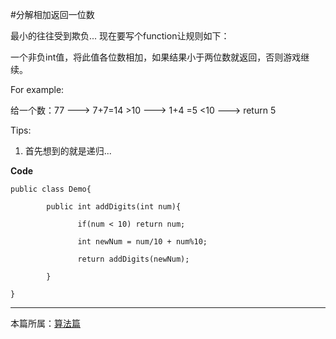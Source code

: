 

#分解相加返回一位数

最小的往往受到欺负...  现在要写个function让规则如下：

一个非负int值，将此值各位数相加，如果结果小于两位数就返回，否则游戏继续。

For example:

给一个数：77  --->  7+7=14 >10   ---> 1+4 =5 <10   ---> return 5

Tips:
1. 首先想到的就是递归...


**Code**

    public class Demo{

            public int addDigits(int num){

                   if(num < 10) return num;

                   int newNum = num/10 + num%10;

                   return addDigits(newNum);

            }

    }



***

本篇所属：[算法篇](/Arthmetic/Index)
